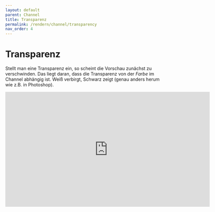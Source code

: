 ```yaml
---
layout: default
parent: Channel
title: Transparenz
permalink: /rendern/channel/transparency
nav_order: 4
---
```

# Transparenz

Stellt man eine Transparenz ein, so scheint die Vorschau zunächst zu verschwinden.
Das liegt daran, dass die Transparenz von der _Farbe_ im Channel abhängig ist.
Weiß verbirgt, Schwarz zeigt (genau anders herum wie z.B. in Photoshop).

<iframe width="640" height="360" src="https://www.youtube.com/embed/2btKJ3te0RY" frameborder="0" allow="accelerometer; autoplay; encrypted-media; gyroscope; picture-in-picture" allowfullscreen></iframe>

